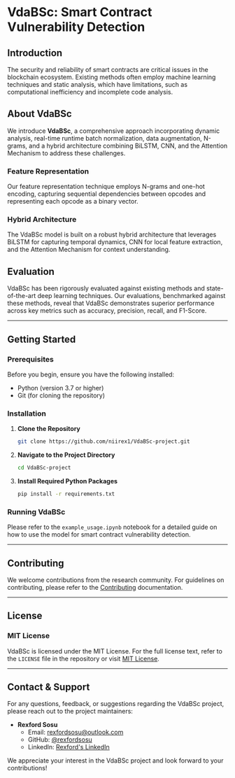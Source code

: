 # VdaBSc: Smart Contract Vulnerability Detection

## Introduction

The security and reliability of smart contracts are critical issues in the blockchain ecosystem. Existing methods often employ machine learning techniques and static analysis, which have limitations, such as computational inefficiency and incomplete code analysis. 

## About VdaBSc

We introduce **VdaBSc**, a comprehensive approach incorporating dynamic analysis, real-time runtime batch normalization, data augmentation, N-grams, and a hybrid architecture combining BiLSTM, CNN, and the Attention Mechanism to address these challenges. 

### Feature Representation

Our feature representation technique employs N-grams and one-hot encoding, capturing sequential dependencies between opcodes and representing each opcode as a binary vector.

### Hybrid Architecture

The VdaBSc model is built on a robust hybrid architecture that leverages BiLSTM for capturing temporal dynamics, CNN for local feature extraction, and the Attention Mechanism for context understanding.

## Evaluation

VdaBSc has been rigorously evaluated against existing methods and state-of-the-art deep learning techniques. Our evaluations, benchmarked against these methods, reveal that VdaBSc demonstrates superior performance across key metrics such as accuracy, precision, recall, and F1-Score.

---

## Getting Started

### Prerequisites

Before you begin, ensure you have the following installed:

- Python (version 3.7 or higher)
- Git (for cloning the repository)

### Installation

1. **Clone the Repository**

   ```bash
   git clone https://github.com/niirex1/VdaBSc-project.git
   ```

2. **Navigate to the Project Directory**

   ```bash
   cd VdaBSc-project
   ```

3. **Install Required Python Packages**

   ```bash
   pip install -r requirements.txt
   ```

### Running VdaBSc

Please refer to the `example_usage.ipynb` notebook for a detailed guide on how to use the model for smart contract vulnerability detection.

---

## Contributing

We welcome contributions from the research community. For guidelines on contributing, please refer to the [Contributing](CONTRIBUTING.md) documentation.

---

## License

### MIT License

VdaBSc is licensed under the MIT License. For the full license text, refer to the `LICENSE` file in the repository or visit [MIT License](https://opensource.org/licenses/MIT).

---

## Contact & Support

For any questions, feedback, or suggestions regarding the VdaBSc project, please reach out to the project maintainers:

- **Rexford Sosu**
  - Email: rexfordsosu@outlook.com
  - GitHub: [@rexfordsosu](https://github.com/niirex1)
  - LinkedIn: [Rexford's LinkedIn](https://www.linkedin.com/in/rexford-sosu-b4593b57/)

We appreciate your interest in the VdaBSc project and look forward to your contributions!
